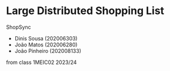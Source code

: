 # Large Distributed Shopping List

ShopSync

- Dinis Sousa (202006303)
- João Matos (202006280)
- João Pinheiro (202008133)

from class 1MEIC02 2023/24
